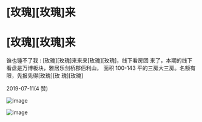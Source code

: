 # [玫瑰][玫瑰]来

# [玫瑰][玫瑰]来

谁也锤不了我 : [玫瑰][玫瑰]来来来[玫瑰][玫瑰]，线下看房团 来了，本期的线下看盘是万博板块，雅居乐剑桥郡佰利山， 面积 100-143 平的三房大三房。名额有限，先报先得[玫瑰][玫 瑰][玫瑰]

2019-07-11(4 赞)

![image](img/Image_0163.png)

![image](img/Image_0173.png)